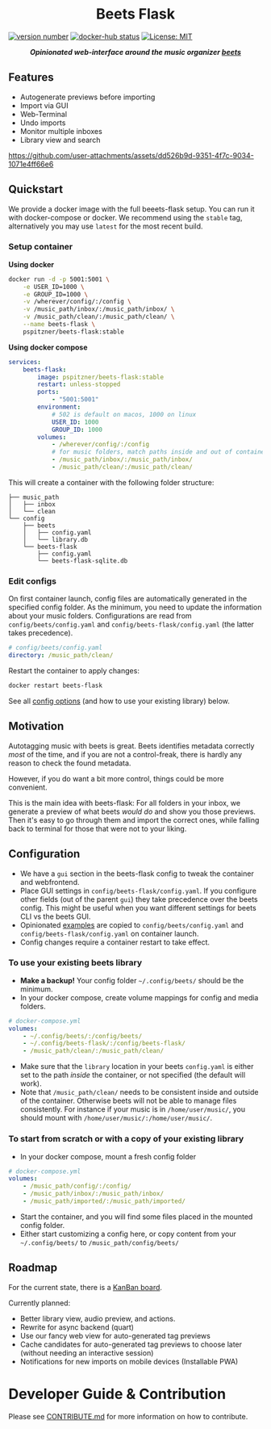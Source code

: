 <!-- start intro -->
<p align="center">
    <h1 align="center">Beets Flask</h1>
</p>

[![version number](https://img.shields.io/github/package-json/v/pspitzner/beets-flask/main?filename=frontend%2Fpackage.json&label=version&color=blue)](https://github.com/pSpitzner/beets-flask/blob/main/CHANGELOG.md)
[![docker-hub status](https://img.shields.io/github/actions/workflow/status/pSpitzner/beets-flask/docker_hub.yml?label=docker%20build)](https://github.com/pSpitzner/beets-flask/pkgs/container/beets-flask)
[![License: MIT](https://img.shields.io/badge/License-MIT-yellow.svg?label=license)](https://opensource.org/licenses/MIT)

<p align="center">
    <em><b>Opinionated web-interface around the music organizer <a href="https://beets.io/">beets</a></b></em>
</p>

<!-- end intro -->

## Features

<!-- start features -->

-   Autogenerate previews before importing
-   Import via GUI
-   Web-Terminal
-   Undo imports
-   Monitor multiple inboxes
-   Library view and search

<!-- end features -->

https://github.com/user-attachments/assets/dd526b9d-9351-4f7c-9034-1071e4ff66e6

## Quickstart

We provide a docker image with the full beeets-flask setup. You can run it with docker-compose or docker. We recommend using the `stable` tag, alternatively you may use `latest` for the most recent build.

### Setup container

**Using docker**

```sh
docker run -d -p 5001:5001 \
    -e USER_ID=1000 \
    -e GROUP_ID=1000 \
    -v /wherever/config/:/config \
    -v /music_path/inbox/:/music_path/inbox/ \
    -v /music_path/clean/:/music_path/clean/ \
    --name beets-flask \
    pspitzner/beets-flask:stable
```

**Using docker compose**

```yaml
services:
    beets-flask:
        image: pspitzner/beets-flask:stable
        restart: unless-stopped
        ports:
            - "5001:5001"
        environment:
            # 502 is default on macos, 1000 on linux
            USER_ID: 1000
            GROUP_ID: 1000
        volumes:
            - /wherever/config/:/config
            # for music folders, match paths inside and out of container!
            - /music_path/inbox/:/music_path/inbox/
            - /music_path/clean/:/music_path/clean/
```

This will create a container with the following folder structure:

```
├── music_path
│   ├── inbox
│   └── clean
└── config
    ├── beets
    │   ├── config.yaml
    │   └── library.db
    └── beets-flask
        ├── config.yaml
        └── beets-flask-sqlite.db
```

### Edit configs

On first container launch, config files are automatically generated in the specified config folder.
As the minimum, you need to update the information about your music folders.
Configurations are read from `config/beets/config.yaml` and `config/beets-flask/config.yaml` (the latter takes precedence).

```yaml
# config/beets/config.yaml
directory: /music_path/clean/
```

Restart the container to apply changes:

```sh
docker restart beets-flask
```

See all [config options](#config) (and how to use your existing library) below.

## Motivation

Autotagging music with beets is great. Beets identifies metadata correctly _most_ of the time, and if you are not a control-freak, there is hardly any reason to check the found metadata.

However, if you do want a bit more control, things could be more convenient.

This is the main idea with beets-flask: For all folders in your inbox, we generate a preview of what beets _would do_ and show you those previews. Then it's easy to go through them and import the correct ones, while falling back to terminal for those that were not to your liking.

## Configuration

-   We have a `gui` section in the beets-flask config to tweak the container and webfrontend.
-   Place GUI settings in `config/beets-flask/config.yaml`. If you configure other fields (out of the parent `gui`) they take precedence over the beets config. This might be useful when you want different settings for beets CLI vs the beets GUI.
-   Opinionated [examples](./backend/beets_flask/config/config_bf_example.yaml) are copied to `config/beets/config.yaml` and `config/beets-flask/config.yaml` on container launch.
-   Config changes require a container restart to take effect.

### To use your existing beets library

-   **Make a backup!** Your config folder `~/.config/beets/` should be the minimum.
-   In your docker compose, create volume mappings for config and media folders.

```yaml
# docker-compose.yml
volumes:
    - ~/.config/beets/:/config/beets/
    - ~/.config/beets-flask/:/config/beets-flask/
    - /music_path/clean/:/music_path/clean/
```

-   Make sure that the `library` location in your beets `config.yaml` is either set to the path _inside_ the container, or not specified (the default will work).
-   Note that `/music_path/clean/` needs to be consistent inside and outside of the container. Otherwise beets will not be able to manage files consistently. For instance if your music is in `/home/user/music/`, you should mount with `/home/user/music/:/home/user/music/`.

### To start from scratch or with a copy of your existing library

-   In your docker compose, mount a fresh config folder

```yaml
# docker-compose.yml
volumes:
    - /music_path/config/:/config/
    - /music_path/inbox/:/music_path/inbox/
    - /music_path/imported/:/music_path/imported/
```

-   Start the container, and you will find some files placed in the mounted config folder.
-   Either start customizing a config here, or copy content from your `~/.config/beets/` to `/music_path/config/beets/`

## Roadmap

For the current state, there is a [KanBan board](https://github.com/users/pSpitzner/projects/2/views/1).

Currently planned:

-   Better library view, audio preview, and actions.
-   Rewrite for async backend (quart)
-   Use our fancy web view for auto-generated tag previews
-   Cache candidates for auto-generated tag previews to choose later (without needing an interactive session)
-   Notifications for new imports on mobile devices (Installable PWA)

# Developer Guide & Contribution

Please see [CONTRIBUTE.md](.docs/contribution.md) for more information on how to contribute.
